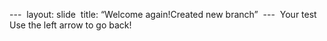 ---  layout: slide  title: “Welcome again!Created new branch”  ---  Your test  Use the left arrow to go back!
